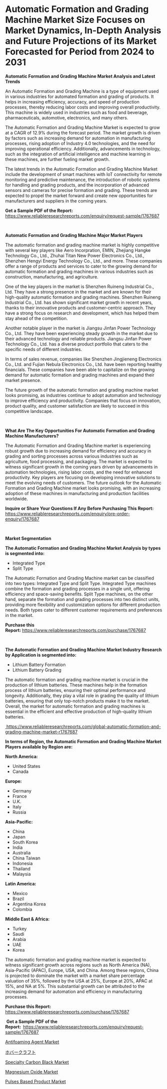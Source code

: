 <p><h1>Automatic Formation and Grading Machine Market Size Focuses on Market Dynamics, In-Depth Analysis and Future Projections of its Market Forecasted for Period from 2024 to 2031</h1></p><p><strong>Automatic Formation and Grading Machine Market Analysis and Latest Trends</strong></p>
<p><p>An Automatic Formation and Grading Machine is a type of equipment used in various industries for automated formation and grading of products. It helps in increasing efficiency, accuracy, and speed of production processes, thereby reducing labor costs and improving overall productivity. This machine is widely used in industries such as food and beverage, pharmaceuticals, automotive, electronics, and many others.</p><p>The Automatic Formation and Grading Machine Market is expected to grow at a CAGR of 12.9% during the forecast period. The market growth is driven by factors such as increasing demand for automation in manufacturing processes, rising adoption of Industry 4.0 technologies, and the need for improving operational efficiency. Additionally, advancements in technology, such as the integration of artificial intelligence and machine learning in these machines, are further fueling market growth.</p><p>The latest trends in the Automatic Formation and Grading Machine Market include the development of smart machines with IoT connectivity for remote monitoring and predictive maintenance, the introduction of robotic systems for handling and grading products, and the incorporation of advanced sensors and cameras for precise formation and grading. These trends are expected to propel the market forward and create new opportunities for manufacturers and suppliers in the coming years.</p></p>
<p><strong>Get a Sample PDF of the Report:&nbsp;</strong> <a href="https://www.reliableresearchreports.com/enquiry/request-sample/1767687">https://www.reliableresearchreports.com/enquiry/request-sample/1767687</a></p>
<p>&nbsp;</p>
<p><strong>Automatic Formation and Grading Machine Major Market Players</strong></p>
<p><p>The automatic formation and grading machine market is highly competitive with several key players like Aero Incorpration, EMIN, Zhejiang Hangke Technology Co., Ltd., Zhuhai Titan New Power Electronics Co., Ltd., Shenzhen Hengyi Energy Technology Co., Ltd., and more. These companies offer a range of products and services to cater to the growing demand for automatic formation and grading machines in various industries such as construction, manufacturing, and agriculture.</p><p>One of the key players in the market is Shenzhen Ruineng Industrial Co., Ltd. They have a strong presence in the market and are known for their high-quality automatic formation and grading machines. Shenzhen Ruineng Industrial Co., Ltd. has shown significant market growth in recent years, thanks to their innovative products and customer-centric approach. They have a strong focus on research and development, which has helped them stay ahead of the competition.</p><p>Another notable player in the market is Jiangsu Jinfan Power Technology Co., Ltd. They have been experiencing steady growth in the market due to their advanced technology and reliable products. Jiangsu Jinfan Power Technology Co., Ltd. has a diverse product portfolio that caters to the specific needs of different industries.</p><p>In terms of sales revenue, companies like Shenzhen Jingjieneng Electronics Co., Ltd. and Fujian Nebula Electronics Co., Ltd. have been reporting healthy financials. These companies have been able to capitalize on the growing demand for automatic formation and grading machines and expand their market presence.</p><p>The future growth of the automatic formation and grading machine market looks promising, as industries continue to adopt automation and technology to improve efficiency and productivity. Companies that focus on innovation, product quality, and customer satisfaction are likely to succeed in this competitive landscape.</p></p>
<p>&nbsp;</p>
<p><strong>What Are The Key Opportunities For Automatic Formation and Grading Machine Manufacturers?</strong></p>
<p><p>The Automatic Formation and Grading Machine market is experiencing robust growth due to increasing demand for efficiency and accuracy in grading and sorting processes across various industries such as agriculture, food processing, and packaging. The market is expected to witness significant growth in the coming years driven by advancements in automation technologies, rising labor costs, and the need for enhanced productivity. Key players are focusing on developing innovative solutions to meet the evolving needs of customers. The future outlook for the Automatic Formation and Grading Machine market looks promising, with an increasing adoption of these machines in manufacturing and production facilities worldwide.</p></p>
<p><strong>Inquire or Share Your Questions If Any Before Purchasing This Report:</strong> <a href="https://www.reliableresearchreports.com/enquiry/pre-order-enquiry/1767687">https://www.reliableresearchreports.com/enquiry/pre-order-enquiry/1767687</a></p>
<p>&nbsp;</p>
<p><strong>Market Segmentation</strong></p>
<p><strong>The Automatic Formation and Grading Machine Market Analysis by types is segmented into:</strong></p>
<p><ul><li>Integrated Type</li><li>Split Type</li></ul></p>
<p><p>The Automatic Formation and Grading Machine market can be classified into two types: Integrated Type and Split Type. Integrated Type machines combine the formation and grading processes in a single unit, offering efficiency and space-saving benefits. Split Type machines, on the other hand, separate the formation and grading processes into two distinct units, providing more flexibility and customization options for different production needs. Both types cater to different customer requirements and preferences in the market.</p></p>
<p><strong>Purchase this Report:&nbsp;</strong><a href="https://www.reliableresearchreports.com/purchase/1767687">https://www.reliableresearchreports.com/purchase/1767687</a></p>
<p>&nbsp;</p>
<p><strong>The Automatic Formation and Grading Machine Market Industry Research by Application is segmented into:</strong></p>
<p><ul><li>Lithium Battery Formation</li><li>Lithium Battery Grading</li></ul></p>
<p><p>The automatic formation and grading machine market is crucial in the production of lithium batteries. These machines help in the formation process of lithium batteries, ensuring their optimal performance and longevity. Additionally, they play a vital role in grading the quality of lithium batteries, ensuring that only top-notch products make it to the market. Overall, the market for automatic formation and grading machines is essential in the efficient and effective production of high-quality lithium batteries.</p></p>
<p><a href="https://www.reliableresearchreports.com/global-automatic-formation-and-grading-machine-market-r1767687">&nbsp;https://www.reliableresearchreports.com/global-automatic-formation-and-grading-machine-market-r1767687</a></p>
<p><strong>In terms of Region, the Automatic Formation and Grading Machine Market Players available by Region are:</strong></p>
<p>
    <p> <strong> North America: </strong>
        <ul>
            <li>United States</li>
            <li>Canada</li>
        </ul>
        </p> 
    <p> <strong> Europe: </strong>
        <ul>
            <li>Germany</li>
            <li>France</li>
            <li>U.K.</li>
            <li>Italy</li>
            <li>Russia</li>
        </ul>
        </p> 
    <p> <strong> Asia-Pacific: </strong>
        <ul>
            <li>China</li>
            <li>Japan</li>
            <li>South Korea</li>
            <li>India</li>
            <li>Australia</li>
            <li>China Taiwan</li>
            <li>Indonesia</li>
            <li>Thailand</li>
            <li>Malaysia</li>
        </ul>
        </p> 
    <p> <strong> Latin America: </strong>
        <ul>
            <li>Mexico</li>
            <li>Brazil</li>
            <li>Argentina Korea</li>
            <li>Colombia</li>
        </ul>
        </p> 
    <p> <strong> Middle East & Africa: </strong>
        <ul>
            <li>Turkey</li>
            <li>Saudi</li>
            <li>Arabia</li>
            <li>UAE</li>
            <li>Korea</li>
        </ul>
    </p>
    </p>
<p><p>The automatic formation and grading machine market is expected to witness significant growth across regions such as North America (NA), Asia-Pacific (APAC), Europe, USA, and China. Among these regions, China is projected to dominate the market with a market share percentage valuation of 35%, followed by the USA at 25%, Europe at 20%, APAC at 15%, and NA at 5%. This substantial growth can be attributed to the increasing demand for automation and efficiency in manufacturing processes.</p></p>
<p><strong>Purchase this Report: </strong><a href="https://www.reliableresearchreports.com/purchase/1767687">https://www.reliableresearchreports.com/purchase/1767687</a></p>
<p>&nbsp;<strong>Get a Sample PDF of the Report:&nbsp;&nbsp;</strong><a href="https://www.reliableresearchreports.com/enquiry/request-sample/1767687">https://www.reliableresearchreports.com/enquiry/request-sample/1767687</a></p>
<p><strong></strong></p>
<p><p><a href="https://issuu.com/reportprime-2/docs/antifoaming-agent-market-size-2030.pptx">Antifoaming Agent Market</a></p><p><a href="https://github.com/MosesSpinka1914/Market-Research-Report-List-1/blob/main/395634640165.md">ホバークラフト</a></p><p><a href="https://spotless-saver-8fd.notion.site/Specialty-Carbon-Black-Market-Focuses-on-Market-Share-Size-and-Projected-Forecast-Till-2031-9430bedc1a9e44b0bd905da60503f489">Specialty Carbon Black Market</a></p><p><a href="https://cautious-neon-760.notion.site/Magnesium-Oxide-Market-Insights-into-Market-CAGR-Market-Trends-and-Growth-Strategies-cee5a0e1f8c64499b50391d0db6c66a6">Magnesium Oxide Market</a></p><p><a href="https://view.publitas.com/reportprime-1/pulses-based-product-market-size-and-market-trends-complete-industry-overview-2024-to-2031/">Pulses Based Product Market</a></p></p>